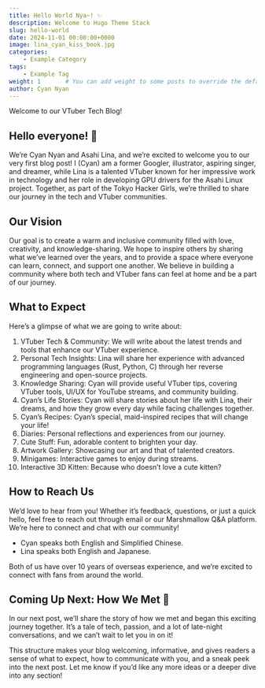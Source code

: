 ```yaml
---
title: Hello World Nya~! ✨
description: Welcome to Hugo Theme Stack
slug: hello-world
date: 2024-11-01 00:00:00+0000
image: lina_cyan_kiss_book.jpg
categories:
    - Example Category
tags:
    - Example Tag
weight: 1       # You can add weight to some posts to override the default sorting (date descending)
author: Cyan Nyan
---
```


Welcome to our VTuber Tech Blog!

## Hello everyone! 🎉

We’re Cyan Nyan and Asahi Lina, and we’re excited to welcome you to our very first blog post! I (Cyan) am a former Googler, illustrator, aspiring singer, and dreamer, while Lina is a talented VTuber known for her impressive work in technology and her role in developing GPU drivers for the Asahi Linux project. Together, as part of the Tokyo Hacker Girls, we’re thrilled to share our journey in the tech and VTuber communities.

## Our Vision

Our goal is to create a warm and inclusive community filled with love, creativity, and knowledge-sharing. We hope to inspire others by sharing what we’ve learned over the years, and to provide a space where everyone can learn, connect, and support one another. We believe in building a community where both tech and VTuber fans can feel at home and be a part of our journey.

## What to Expect

Here’s a glimpse of what we are going to write about:

 1. VTuber Tech & Community: We will write about the latest trends and tools that enhance our VTuber experience.
 1. Personal Tech Insights: Lina will share her experience with advanced programming languages (Rust, Python, C) through her reverse engineering and open-source projects.
 1. Knowledge Sharing: Cyan will provide useful VTuber tips, covering VTuber tools, UI/UX for YouTube streams, and community building.
 1. Cyan’s Life Stories: Cyan will share stories about her life with Lina, their dreams, and how they grow every day while facing challenges together.
 1. Cyan’s Recipes: Cyan’s special, maid-inspired recipes that will change your life!
 1. Diaries: Personal reflections and experiences from our journey.
 1. Cute Stuff: Fun, adorable content to brighten your day.
 1. Artwork Gallery: Showcasing our art and that of talented creators.
 1. Minigames: Interactive games to enjoy during streams.
 1. Interactive 3D Kitten: Because who doesn’t love a cute kitten?

## How to Reach Us

We’d love to hear from you! Whether it’s feedback, questions, or just a quick hello, feel free to reach out through email or our Marshmallow Q&A platform. We’re here to connect and chat with our community!

* Cyan speaks both English and Simplified Chinese.
* Lina speaks both English and Japanese.

Both of us have over 10 years of overseas experience, and we’re excited to connect with fans from around the world.

## Coming Up Next: How We Met 💞

In our next post, we’ll share the story of how we met and began this exciting journey together. It’s a tale of tech, passion, and a lot of late-night conversations, and we can’t wait to let you in on it!

This structure makes your blog welcoming, informative, and gives readers a sense of what to expect, how to communicate with you, and a sneak peek into the next post. Let me know if you’d like any more ideas or a deeper dive into any section!
